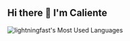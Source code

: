## Hi there 👋 I'm Caliente

<!--
**lightningfast707/lightningfast707** is a ✨ _special_ ✨ repository because its `README.md` (this file) appears on your GitHub profile.

Here are some ideas to get you started:

- 🔭 I’m currently working on ...
- 🌱 I’m currently learning ...
- 👯 I’m looking to collaborate on ...
- 🤔 I’m looking for help with ...
- 💬 Ask me about ...
- 📫 How to reach me: ...
- 😄 Pronouns: ...
- ⚡ Fun fact: ...
-->
![lightningfast's Most Used Languages](https://github-readme-stats-three-beta-50.vercel.app/api/top-langs/?username=lightningfast707&theme=vue-dark&show_icons=true&hide_border=true&layout=compact)
